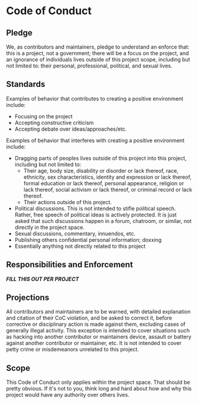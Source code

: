 # Code of Conduct

## Pledge

We, as contributors and maintainers, pledge to understand an enforce that: this is a project, not a government; there will be a focus on the project, and an ignorance of individuals lives outside of this project scope, including but not limited to: their personal, professional, political, and sexual lives.

## Standards

Examples of behavior that contributes to creating a positive environment include:

* Focusing on the project
* Accepting constructive criticism
* Accepting debate over ideas/approaches/etc.

Examples of behavior that interferes with creating a positive environment include:

* Dragging parts of peoples lives outside of this project into this project, including but not limited to:
	* Their age, body size, disability or disorder or lack thereof, race, ethnicity, sex characteristics, identity and expression or lack thereof, formal education or lack thereof, personal appearance, religion or lack thereof, social activism or lack thereof, or criminal record or lack thereof.
	* Their actions outside of this project.
* Political discussions. This is not intended to stifle political speech. Rather, free speech of political ideas is actively protected. It is just asked that such discussions happen in a forum, chatroom, or similar, not directly in the project space.
* Sexual discussions, commentary, innuendos, etc.
* Publishing others confidential personal information; doxxing
* Essentially anything not directly related to this project

## Responsibilities and Enforcement

***FILL THIS OUT PER PROJECT***

## Projections

All contributors and maintainers are to be warned, with detailed explanation and citation of their CoC violation, and be asked to correct it, before corrective or disciplinary action is made against them, excluding cases of generally illegal activity. This exception is intended to cover situations such as hacking into another contributor or maintainers device, assault or battery against another contributor or maintainer, etc. It is not intended to cover petty crime or misdemeanors unrelated to this project.

## Scope

This Code of Conduct only applies within the project space. That should be pretty obvious. If it's not to you, think long and hard about how and why this project would have any authority over others lives.
